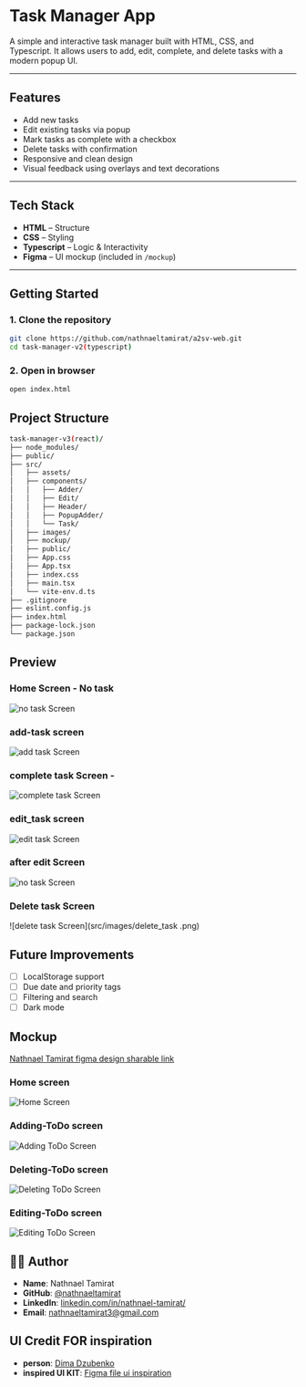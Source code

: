 # Task Manager App

A simple and interactive task manager built with HTML, CSS, and Typescript. It allows users to add, edit, complete, and delete tasks with a modern popup UI.

---

##  Features

- Add new tasks 
- Edit existing tasks via popup
- Mark tasks as complete with a checkbox
- Delete tasks with confirmation
- Responsive and clean design
- Visual feedback using overlays and text decorations

---

##  Tech Stack

- **HTML** – Structure
- **CSS** – Styling
- **Typescript** – Logic & Interactivity
- **Figma** – UI mockup (included in `/mockup`)


---

##  Getting Started

### 1. Clone the repository

```bash
git clone https://github.com/nathnaeltamirat/a2sv-web.git
cd task-manager-v2(typescript)
```

### 2. Open in browser
```bash
open index.html
```

## Project Structure
```bash
task-manager-v3(react)/
├── node_modules/
├── public/
├── src/
│   ├── assets/
│   ├── components/
│   │   ├── Adder/
│   │   ├── Edit/
│   │   ├── Header/
│   │   ├── PopupAdder/
│   │   └── Task/
│   ├── images/
│   ├── mockup/
│   ├── public/
│   ├── App.css
│   ├── App.tsx
│   ├── index.css
│   ├── main.tsx
│   └── vite-env.d.ts
├── .gitignore
├── eslint.config.js
├── index.html
├── package-lock.json
└── package.json

```



## Preview

###  Home Screen - No task
![no task Screen](src/images/no_task.png)
###  add-task screen
![add task Screen](src/images/add_task.png)
###  complete task Screen - 
![complete task Screen](src/images/complete_task.png)
###  edit_task screen
![edit task Screen](src/images/edit_task.png)
###  after edit Screen
![no task Screen](src/images/afterEdit_task.png)
###  Delete task Screen 
![delete task Screen](src/images/delete_task
.png)


## Future Improvements

- [ ] LocalStorage support  
- [ ] Due date and priority tags  
- [ ] Filtering and search  
- [ ] Dark mode  

## Mockup
[Nathnael Tamirat figma design sharable link](https://www.figma.com/design/WAKCvPFRpOJga6ZaTJ59VU/ToDo-Mockup?node-id=0-1&m=dev)
###  Home screen
![Home  Screen](src/mockup/View-Page.png)
###  Adding-ToDo screen
![Adding ToDo  Screen](src/mockup/Adding-ToDo.png)
###  Deleting-ToDo screen
![Deleting ToDo  Screen](src/mockup/Deleting-TODO.png)
###  Editing-ToDo screen
![Editing ToDo  Screen](src/mockup/Editing-TODO.png)
## 👨‍💻 Author

- **Name**: Nathnael Tamirat  
- **GitHub**: [@nathnaeltamirat](https://github.com/yourusername)  
- **LinkedIn**: [linkedin.com/in/nathnael-tamirat/](https://www.linkedin.com/in/nathnael-tamirat/)  
- **Email**: nathnaeltamirat3@gmail.com

## UI Credit FOR inspiration
- **person**: [Dima Dzubenko](https://www.figma.com/@dimadzubenko)
- **inspired UI KIT**: [Figma file ui inspiration](https://www.figma.com/community/file/1287029163993360080)